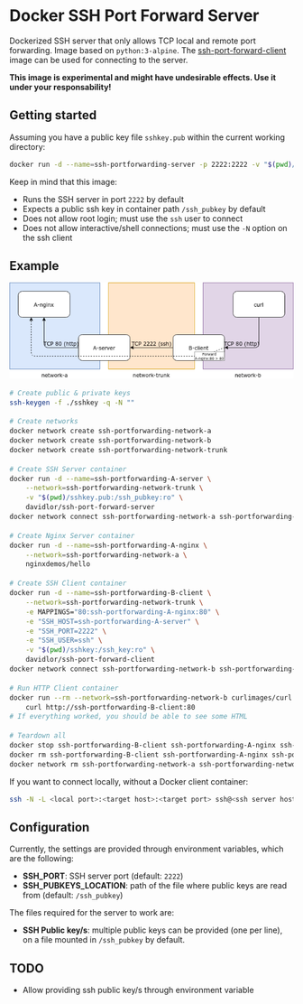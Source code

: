 # Docker SSH Port Forward Server

Dockerized SSH server that only allows TCP local and remote port forwarding. Image based on `python:3-alpine`. The [ssh-port-forward-client](https://github.com/David-Lor/Docker-SSH-Port-Forward-Client) image can be used for connecting to the server.

**This image is experimental and might have undesirable effects. Use it under your responsability!**

## Getting started

Assuming you have a public key file `sshkey.pub` within the current working directory:

```bash
docker run -d --name=ssh-portforwarding-server -p 2222:2222 -v "$(pwd)/sshkey.pub:/ssh_pubkey:ro" davidlor/ssh-port-forward-server
```

Keep in mind that this image:

- Runs the SSH server in port `2222` by default
- Expects a public ssh key in container path `/ssh_pubkey` by default
- Does not allow root login; must use the `ssh` user to connect
- Does not allow interactive/shell connections; must use the `-N` option on the ssh client

## Example

![Diagram](docs/diagram.png)

```bash
# Create public & private keys
ssh-keygen -f ./sshkey -q -N ""

# Create networks
docker network create ssh-portforwarding-network-a
docker network create ssh-portforwarding-network-b
docker network create ssh-portforwarding-network-trunk

# Create SSH Server container
docker run -d --name=ssh-portforwarding-A-server \
    --network=ssh-portforwarding-network-trunk \
    -v "$(pwd)/sshkey.pub:/ssh_pubkey:ro" \
    davidlor/ssh-port-forward-server
docker network connect ssh-portforwarding-network-a ssh-portforwarding-A-server

# Create Nginx Server container
docker run -d --name=ssh-portforwarding-A-nginx \
    --network=ssh-portforwarding-network-a \
    nginxdemos/hello

# Create SSH Client container
docker run -d --name=ssh-portforwarding-B-client \
    --network=ssh-portforwarding-network-trunk \
    -e MAPPINGS="80:ssh-portforwarding-A-nginx:80" \
    -e "SSH_HOST=ssh-portforwarding-A-server" \
    -e "SSH_PORT=2222" \
    -e "SSH_USER=ssh" \
    -v "$(pwd)/sshkey:/ssh_key:ro" \
    davidlor/ssh-port-forward-client
docker network connect ssh-portforwarding-network-b ssh-portforwarding-B-client

# Run HTTP Client container
docker run --rm --network=ssh-portforwarding-network-b curlimages/curl \
    curl http://ssh-portforwarding-B-client:80
# If everything worked, you should be able to see some HTML

# Teardown all
docker stop ssh-portforwarding-B-client ssh-portforwarding-A-nginx ssh-portforwarding-A-server
docker rm ssh-portforwarding-B-client ssh-portforwarding-A-nginx ssh-portforwarding-A-server
docker network rm ssh-portforwarding-network-a ssh-portforwarding-network-b ssh-portforwarding-network-trunk
```

If you want to connect locally, without a Docker client container:

```bash
ssh -N -L <local port>:<target host>:<target port> ssh@<ssh server host> -p 2222
```

## Configuration

Currently, the settings are provided through environment variables, which are the following:

- **SSH_PORT**: SSH server port (default: `2222`)
- **SSH_PUBKEYS_LOCATION**: path of the file where public keys are read from (default: `/ssh_pubkey`)

The files required for the server to work are:

- **SSH Public key/s**: multiple public keys can be provided (one per line), on a file mounted in `/ssh_pubkey` by default.

## TODO

- Allow providing ssh public key/s through environment variable

